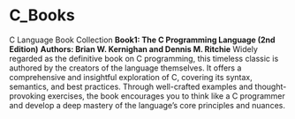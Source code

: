 # C_Books
C Language Book Collection
**Book1: The C Programming Language (2nd Edition)**
**Authors: Brian W. Kernighan and Dennis M. Ritchie**
Widely regarded as the definitive book on C programming, this timeless classic is authored by the creators of the language themselves. It offers a comprehensive and insightful exploration of C, covering its syntax, semantics, and best practices. Through well-crafted examples and thought-provoking exercises, the book encourages you to think like a C programmer and develop a deep mastery of the language’s core principles and nuances.
